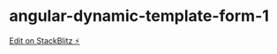 # angular-dynamic-template-form-1

[Edit on StackBlitz ⚡️](https://stackblitz.com/edit/angular-dynamic-template-form-1)
